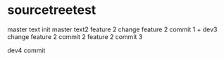 # sourcetreetest
master text init
master text2 
feature 2 change
feature 2 commit 1 + dev3 change
feature 2 commit 2
feature 2 commit 3

dev4 commit 